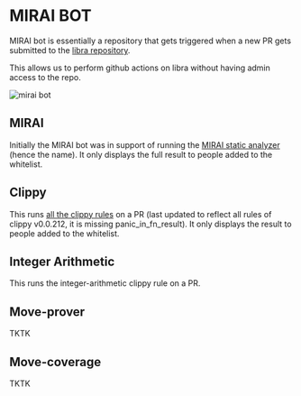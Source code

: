 # MIRAI BOT

MIRAI bot is essentially a repository that gets triggered when a new PR gets submitted to the [libra repository](https://www.github.com/libra/libra).

This allows us to perform github actions on libra without having admin access to the repo.

![mirai bot](mirai-bot.png)

## MIRAI

Initially the MIRAI bot was in support of running the [MIRAI static analyzer](https://github.com/facebookexperimental/MIRAI) (hence the name).
It only displays the full result to people added to the whitelist.

## Clippy

This runs [all the clippy rules](https://rust-lang.github.io/rust-clippy/master/) on a PR (last updated to reflect all rules of clippy v0.0.212, it is missing panic_in_fn_result).
It only displays the result to people added to the whitelist.

## Integer Arithmetic

This runs the integer-arithmetic clippy rule on a PR.

## Move-prover

TKTK

## Move-coverage

TKTK
